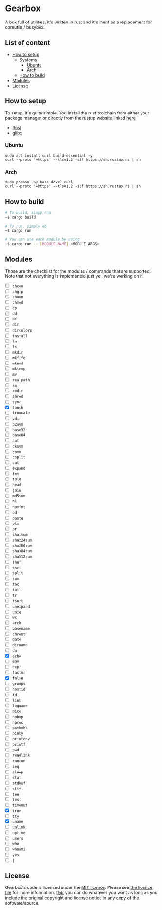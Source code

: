 # Gearbox
A box full of utilities, it's written in rust and it's ment as a replacement for coreutils / busybox.

## List of content
* [How to setup](#how-to-setup)
    * Systems
        * [Ubuntu](#ubuntu)
        * [Arch](#arch)
    * [How to build](#how-to-build)
* [Modules](#modules)
* [License](#license)

## How to setup

To setup, it's quite simple. You install the rust toolchain from either your package manager or directly from the rustup website linked [here](https://www.rust-lang.org/learn/get-started)

* [Rust](https://www.rust-lang.org/learn/get-started)
* [glibc](https://www.gnu.org/software/libc/)

### Ubuntu
```
sudo apt install curl build-essential -y
curl --proto '=https' --tlsv1.2 -sSf https://sh.rustup.rs | sh
```

### Arch
```
sudo pacman -Sy base-devel curl
curl --proto '=https' --tlsv1.2 -sSf https://sh.rustup.rs | sh
```

## How to build

```sh
# To build, simpy run
~$ cargo build

# To run, simply do
~$ cargo run

# You can use each module by using
~$ cargo run -- [MODULE_NAME] <MODULE_ARGS>
```

## Modules
Those are the checklist for the modules / commands that are supported.
Note that not everything is implemented just yet, we're working on it!

- [ ] `chcon`
- [ ] `chgrp`
- [ ] `chown`
- [ ] `chmod`
- [ ] `cp`
- [ ] `dd`
- [ ] `df`
- [ ] `dir`
- [ ] `dircolors`
- [ ] `install`
- [ ] `ln`
- [ ] `ls`
- [ ] `mkdir`
- [ ] `mkfifo`
- [ ] `mknod`
- [ ] `mktemp`
- [ ] `mv`
- [ ] `realpath`
- [ ] `rm`
- [ ] `rmdir`
- [ ] `shred`
- [ ] `sync`
- [x] `touch`
- [ ] `truncate`
- [ ] `vdir`
- [ ] `b2sum`
- [ ] `base32`
- [ ] `base64`
- [ ] `cat`
- [ ] `cksum`
- [ ] `comm`
- [ ] `csplit`
- [ ] `cut`
- [ ] `expand`
- [ ] `fmt`
- [ ] `fold`
- [ ] `head`
- [ ] `join`
- [ ] `md5sum`
- [ ] `nl`
- [ ] `numfmt`
- [ ] `od`
- [ ] `paste`
- [ ] `ptx`
- [ ] `pr`
- [ ] `sha1sum`
- [ ] `sha224sum`
- [ ] `sha256sum`
- [ ] `sha384sum`
- [ ] `sha512sum`
- [ ] `shuf`
- [ ] `sort`
- [ ] `split`
- [ ] `sum`
- [ ] `tac`
- [ ] `tail`
- [ ] `tr`
- [ ] `tsort`
- [ ] `unexpand`
- [ ] `uniq`
- [ ] `wc`
- [ ] `arch`
- [ ] `basename`
- [ ] `chroot`
- [ ] `date`
- [ ] `dirname`
- [ ] `du`
- [x] `echo`
- [ ] `env`
- [ ] `expr`
- [ ] `factor`
- [x] `false`
- [ ] `groups`
- [ ] `hostid`
- [ ] `id`
- [ ] `link`
- [ ] `logname`
- [ ] `nice`
- [ ] `nohup`
- [ ] `nproc`
- [ ] `pathchk`
- [ ] `pinky`
- [ ] `printenv`
- [ ] `printf`
- [ ] `pwd`
- [ ] `readlink`
- [ ] `runcon`
- [ ] `seq`
- [ ] `sleep`
- [ ] `stat`
- [ ] `stdbuf`
- [ ] `stty`
- [ ] `tee`
- [ ] `test`
- [ ] `timeout`
- [x] `true`
- [ ] `tty`
- [x] `uname`
- [ ] `unlink`
- [ ] `uptime`
- [ ] `users`
- [ ] `who`
- [ ] `whoami`
- [ ] `yes`
- [ ] `[`

## License

Gearbox's code is licensed under the [MIT licence](https://opensource.org/licenses/MIT). Please see [the licence file](./LICENSE) for more information. [tl;dr](https://tldrlegal.com/license/mit-license) you can do whatever you want as long as you include the original copyright and license notice in any copy of the software/source.
